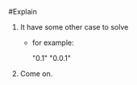 #Explain
1. It have some other case to solve
   - for example:
        
      
      
      "0.1"
      "0.0.1"
2. Come on.